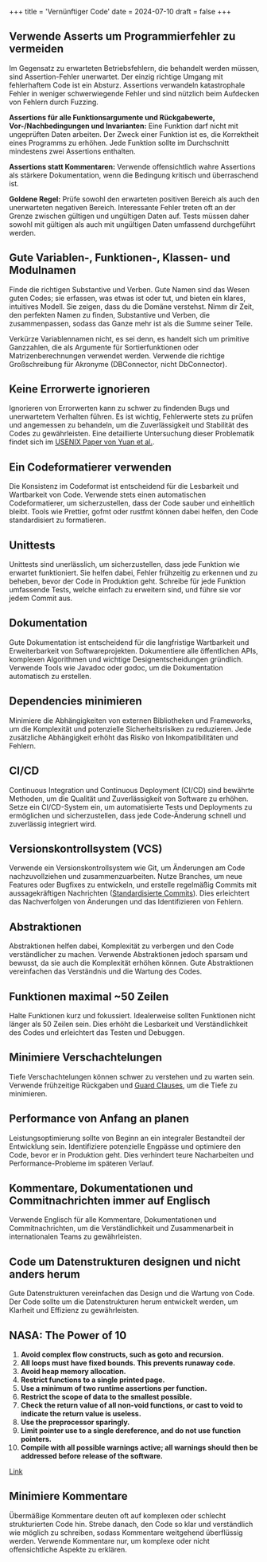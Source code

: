 +++
title = 'Vernünftiger Code'
date = 2024-07-10
draft = false 
+++

## Verwende Asserts um Programmierfehler zu vermeiden
Im Gegensatz zu erwarteten Betriebsfehlern, die behandelt werden müssen, sind Assertion-Fehler unerwartet. Der einzig richtige Umgang mit fehlerhaftem Code ist ein Absturz. Assertions verwandeln katastrophale Fehler in weniger schwerwiegende Fehler und sind nützlich beim Aufdecken von Fehlern durch Fuzzing.

**Assertions für alle Funktionsargumente und Rückgabewerte, Vor-/Nachbedingungen und Invarianten:** Eine Funktion darf nicht mit ungeprüften Daten arbeiten. Der Zweck einer Funktion ist es, die Korrektheit eines Programms zu erhöhen. Jede Funktion sollte im Durchschnitt mindestens zwei Assertions enthalten.

**Assertions statt Kommentaren:** Verwende offensichtlich wahre Assertions als stärkere Dokumentation, wenn die Bedingung kritisch und überraschend ist.

**Goldene Regel:** Prüfe sowohl den erwarteten positiven Bereich als auch den unerwarteten negativen Bereich. Interessante Fehler treten oft an der Grenze zwischen gültigen und ungültigen Daten auf. Tests müssen daher sowohl mit gültigen als auch mit ungültigen Daten umfassend durchgeführt werden.

## Gute Variablen-, Funktionen-, Klassen- und Modulnamen
Finde die richtigen Substantive und Verben. Gute Namen sind das Wesen guten Codes; sie erfassen, was etwas ist oder tut, und bieten ein klares, intuitives Modell. Sie zeigen, dass du die Domäne verstehst. Nimm dir Zeit, den perfekten Namen zu finden, Substantive und Verben, die zusammenpassen, sodass das Ganze mehr ist als die Summe seiner Teile.

Verkürze Variablennamen nicht, es sei denn, es handelt sich um primitive Ganzzahlen, die als Argumente für Sortierfunktionen oder Matrizenberechnungen verwendet werden. Verwende die richtige Großschreibung für Akronyme (DBConnector, nicht DbConnector).

## Keine Errorwerte ignorieren
Ignorieren von Errorwerten kann zu schwer zu findenden Bugs und unerwartetem Verhalten führen. Es ist wichtig, Fehlerwerte stets zu prüfen und angemessen zu behandeln, um die Zuverlässigkeit und Stabilität des Codes zu gewährleisten. Eine detaillierte Untersuchung dieser Problematik findet sich im [USENIX Paper von Yuan et al.](https://www.usenix.org/system/files/conference/osdi14/osdi14-paper-yuan.pdf).

## Ein Codeformatierer verwenden
Die Konsistenz im Codeformat ist entscheidend für die Lesbarkeit und Wartbarkeit von Code. Verwende stets einen automatischen Codeformatierer, um sicherzustellen, dass der Code sauber und einheitlich bleibt. Tools wie Prettier, gofmt oder rustfmt können dabei helfen, den Code standardisiert zu formatieren.

## Unittests
Unittests sind unerlässlich, um sicherzustellen, dass jede Funktion wie erwartet funktioniert. Sie helfen dabei, Fehler frühzeitig zu erkennen und zu beheben, bevor der Code in Produktion geht. Schreibe für jede Funktion umfassende Tests, welche einfach zu erweitern sind, und führe sie vor jedem Commit aus.

## Dokumentation
Gute Dokumentation ist entscheidend für die langfristige Wartbarkeit und Erweiterbarkeit von Softwareprojekten. Dokumentiere alle öffentlichen APIs, komplexen Algorithmen und wichtige Designentscheidungen gründlich. Verwende Tools wie Javadoc oder godoc, um die Dokumentation automatisch zu erstellen.

## Dependencies minimieren
Minimiere die Abhängigkeiten von externen Bibliotheken und Frameworks, um die Komplexität und potenzielle Sicherheitsrisiken zu reduzieren. Jede zusätzliche Abhängigkeit erhöht das Risiko von Inkompatibilitäten und Fehlern.

## CI/CD
Continuous Integration und Continuous Deployment (CI/CD) sind bewährte Methoden, um die Qualität und Zuverlässigkeit von Software zu erhöhen. Setze ein CI/CD-System ein, um automatisierte Tests und Deployments zu ermöglichen und sicherzustellen, dass jede Code-Änderung schnell und zuverlässig integriert wird.

## Versionskontrollsystem (VCS)
Verwende ein Versionskontrollsystem wie Git, um Änderungen am Code nachzuvollziehen und zusammenzuarbeiten. Nutze Branches, um neue Features oder Bugfixes zu entwickeln, und erstelle regelmäßig Commits mit aussagekräftigen Nachrichten ([Standardisierte Commits](https://www.conventionalcommits.org/)). Dies erleichtert das Nachverfolgen von Änderungen und das Identifizieren von Fehlern.

## Abstraktionen
Abstraktionen helfen dabei, Komplexität zu verbergen und den Code verständlicher zu machen. Verwende Abstraktionen jedoch sparsam und bewusst, da sie auch die Komplexität erhöhen können. Gute Abstraktionen vereinfachen das Verständnis und die Wartung des Codes.

## Funktionen maximal ~50 Zeilen
Halte Funktionen kurz und fokussiert. Idealerweise sollten Funktionen nicht länger als 50 Zeilen sein. Dies erhöht die Lesbarkeit und Verständlichkeit des Codes und erleichtert das Testen und Debuggen.

## Minimiere Verschachtelungen
Tiefe Verschachtelungen können schwer zu verstehen und zu warten sein. Verwende frühzeitige Rückgaben und [Guard Clauses](https://en.wikipedia.org/wiki/Guard_(computer_science)), um die Tiefe zu minimieren.

## Performance von Anfang an planen
Leistungsoptimierung sollte von Beginn an ein integraler Bestandteil der Entwicklung sein. Identifiziere potenzielle Engpässe und optimiere den Code, bevor er in Produktion geht. Dies verhindert teure Nacharbeiten und Performance-Probleme im späteren Verlauf.

## Kommentare, Dokumentationen und Commitnachrichten immer auf Englisch
Verwende Englisch für alle Kommentare, Dokumentationen und Commitnachrichten, um die Verständlichkeit und Zusammenarbeit in internationalen Teams zu gewährleisten.

## Code um Datenstrukturen designen und nicht anders herum
Gute Datenstrukturen vereinfachen das Design und die Wartung von Code. Der Code sollte um die Datenstrukturen herum entwickelt werden, um Klarheit und Effizienz zu gewährleisten.

## NASA: The Power of 10
1. **Avoid complex flow constructs, such as goto and recursion.**
2. **All loops must have fixed bounds. This prevents runaway code.**
3. **Avoid heap memory allocation.**
4. **Restrict functions to a single printed page.**
5. **Use a minimum of two runtime assertions per function.**
6. **Restrict the scope of data to the smallest possible.**
7. **Check the return value of all non-void functions, or cast to void to indicate the return value is useless.**
8. **Use the preprocessor sparingly.**
9. **Limit pointer use to a single dereference, and do not use function pointers.**
10. **Compile with all possible warnings active; all warnings should then be addressed before release of the software.**

[Link](http://web.eecs.umich.edu/~imarkov/10rules.pdf)

## Minimiere Kommentare
Übermäßige Kommentare deuten oft auf komplexen oder schlecht strukturierten Code hin. Strebe danach, den Code so klar und verständlich wie möglich zu schreiben, sodass Kommentare weitgehend überflüssig werden. Verwende Kommentare nur, um komplexe oder nicht offensichtliche Aspekte zu erklären.

